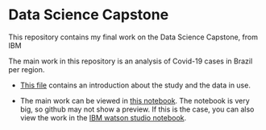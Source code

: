 # Data Science Capstone
This repository contains my final work on the Data Science Capstone, from IBM

The main work in this repository is an analysis of Covid-19 cases in Brazil per region. 

- [This file](https://github.com/marcellongvb/datasciencecapstone/blob/master/Introduction%20and%20data%20description.pdf) contains an introduction about the study and the data in use.

- The main work can be viewed in [this notebook](https://github.com/marcellongvb/datasciencecapstone/blob/master/Analysis_of_Covid_19_in_Brazil.ipynb). The notebook is very big, so github may not show a preview. If this is the case, you can also view the work in the [IBM watson studio notebook](https://dataplatform.cloud.ibm.com/analytics/notebooks/v2/4b93e207-5631-4f27-9e50-0af44a2479ae/view?access_token=36c21b9adeab75bda3cb1890aefe047843c15fb90d242fd11884a9baffcf218c).
